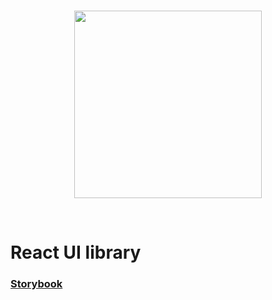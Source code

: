 <br/>

<p align="center">
  <a href="https://reframework.github.io/ui-system">
    <img width="300" src="https://user-images.githubusercontent.com/49458012/164946096-5a60ae09-90b4-41fe-90df-909afa0d45b6.png">
  </a>
</p>

<br/>

# React UI library

### [Storybook](https://reframework.github.io/ui-system)
